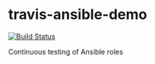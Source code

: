 # travis-ansible-demo
[![Build Status](https://travis-ci.org/dtulyakov/travis-ansible.svg?branch=master)](https://travis-ci.org/dtulyakov/travis-ansible)

Continuous testing of Ansible roles
